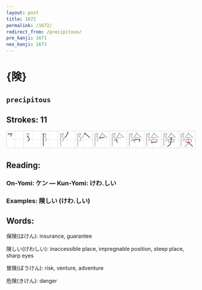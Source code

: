 ```yaml
---
layout: post
title: 1672
permalink: /1672/
redirect_from: /precipitous/
pre_kanji: 1671
nex_kanji: 1673
---
```


# {険}

## `precipitous`

## Strokes: 11

<div class="stroke"><img src="../images/E999BA.png" /></div>

## Reading:

### On-Yomi: ケン &mdash; Kun-Yomi: けわ.しい

### Examples: 険しい (けわ.しい)

## Words:

保険(ほけん): insurance, guarantee

険しい(けわしい): inaccessible place, impregnable position, steep place, sharp eyes

冒険(ぼうけん): risk, venture, adventure

危険(きけん): danger
